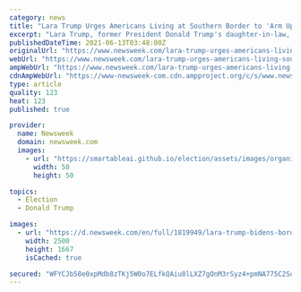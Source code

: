 ```yaml
---
category: news
title: "Lara Trump Urges Americans Living at Southern Border to 'Arm Up, Get Guns'"
excerpt: "Lara Trump, former President Donald Trump's daughter-in-law, on Saturday night urged Americans living at the southern border to \"arm up\" and \"get guns\" as she railed against President Joe Biden's immigration policies."
publishedDateTime: 2021-06-13T03:48:00Z
originalUrl: "https://www.newsweek.com/lara-trump-urges-americans-living-southern-border-arm-get-guns-1600116"
webUrl: "https://www.newsweek.com/lara-trump-urges-americans-living-southern-border-arm-get-guns-1600116"
ampWebUrl: "https://www.newsweek.com/lara-trump-urges-americans-living-southern-border-arm-get-guns-1600116?amp=1"
cdnAmpWebUrl: "https://www-newsweek-com.cdn.ampproject.org/c/s/www.newsweek.com/lara-trump-urges-americans-living-southern-border-arm-get-guns-1600116?amp=1"
type: article
quality: 123
heat: 123
published: true

provider:
  name: Newsweek
  domain: newsweek.com
  images:
    - url: "https://smartableai.github.io/election/assets/images/organizations/newsweek.com-50x50.jpg"
      width: 50
      height: 50

topics:
  - Election
  - Donald Trump

images:
  - url: "https://d.newsweek.com/en/full/1819949/lara-trump-bidens-border-crisis.jpg"
    width: 2500
    height: 1667
    isCached: true

secured: "WFYCJb58e0xpMdb8zTKj5W0o7ELfkQAiu8lLXZ7gOnM3rSyz4+pmNA775C2SqUI9EWMp35WfE45DugBXqkn46cpb/wnDD+gFApxuqHT5Mo3zkuvYmvMN2gic5Cq52dxhFXU+l1pAd6GB5RQmw57nWjwIORwBdQwNYfiRoFUI68uck+Gj7ZtoHTztDp/Rul9gR7Xj8Y2TInvrfC9SrMOMU0QHdjBm/zbgsTydo8EETN2MVNxJ8XfZ2v8JdCZTGG2ammJ5QsUbNDeP5H/HtutLw9EM3RIvjtnB0AtXhMs7ZkBKWG+M7Gs8UX8EuofX0RK09981F02rvZ246BiXBlR4K30jpG3MRrEGdGdCuEa649w=;6/moBUYMyHG1i5OV1J+meg=="
---
```


